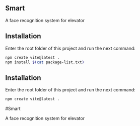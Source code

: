 
## Smart

A face recognition system for elevator


## Installation
Enter the root folder of this project and run the next command:
```bash
npm create vite@latest .
npm install $(cat package-list.txt)
```
    



## Installation
Enter the root folder of this project and run the next command: 
```bash
npm create vite@latest .
```
    
#Smart

A face recognition system for elevator

